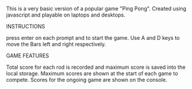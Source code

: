 This is a very basic version of a popular game "Ping Pong". Created using javascript and playable on laptops and desktops.

INSTRUCTIONS

press enter on each prompt and to start the game.
Use A and D keys to move the Bars left and right respectively.

GAME FEATURES

Total score for each rod is recorded and maximum score is saved into the local storage.
Maximum scores are shown at the start of each game to compete.
Scores for the ongoing game are shown on the console.
